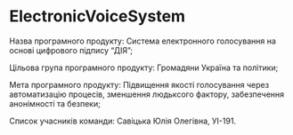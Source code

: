 # ElectronicVoiceSystem

Назва програмного продукту:
Система електронного голосування на основі цифрового підпису “ДІЯ”;

Цільова група програмного продукту:
Громадяни Україна та політики;

Мета програмного продукту:
Підвищення якості голосування через автоматизацію процесів, зменшення людьксого фактору, забезпечення анонімності та безпеки;

Список учасників команди:
Савіцька Юлія Олегівна, УІ-191.
